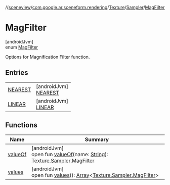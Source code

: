 //[sceneview](../../../../../index.md)/[com.google.ar.sceneform.rendering](../../../index.md)/[Texture](../../index.md)/[Sampler](../index.md)/[MagFilter](index.md)

# MagFilter

[androidJvm]\
enum [MagFilter](index.md)

Options for Magnification Filter function.

## Entries

| | |
|---|---|
| [NEAREST](-n-e-a-r-e-s-t/index.md) | [androidJvm]<br>[NEAREST](-n-e-a-r-e-s-t/index.md) |
| [LINEAR](-l-i-n-e-a-r/index.md) | [androidJvm]<br>[LINEAR](-l-i-n-e-a-r/index.md) |

## Functions

| Name | Summary |
|---|---|
| [valueOf](value-of.md) | [androidJvm]<br>open fun [valueOf](value-of.md)(name: [String](https://developer.android.com/reference/kotlin/java/lang/String.html)): [Texture.Sampler.MagFilter](index.md) |
| [values](values.md) | [androidJvm]<br>open fun [values](values.md)(): [Array](https://kotlinlang.org/api/latest/jvm/stdlib/kotlin/-array/index.html)&lt;[Texture.Sampler.MagFilter](index.md)&gt; |
